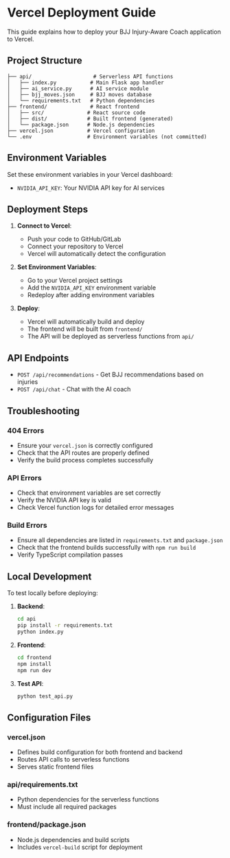 # Vercel Deployment Guide

This guide explains how to deploy your BJJ Injury-Aware Coach application to Vercel.

## Project Structure

```
├── api/                    # Serverless API functions
│   ├── index.py           # Main Flask app handler
│   ├── ai_service.py      # AI service module
│   ├── bjj_moves.json     # BJJ moves database
│   └── requirements.txt   # Python dependencies
├── frontend/              # React frontend
│   ├── src/              # React source code
│   ├── dist/             # Built frontend (generated)
│   └── package.json      # Node.js dependencies
├── vercel.json           # Vercel configuration
└── .env                  # Environment variables (not committed)
```

## Environment Variables

Set these environment variables in your Vercel dashboard:

- `NVIDIA_API_KEY`: Your NVIDIA API key for AI services

## Deployment Steps

1. **Connect to Vercel**:
   - Push your code to GitHub/GitLab
   - Connect your repository to Vercel
   - Vercel will automatically detect the configuration

2. **Set Environment Variables**:
   - Go to your Vercel project settings
   - Add the `NVIDIA_API_KEY` environment variable
   - Redeploy after adding environment variables

3. **Deploy**:
   - Vercel will automatically build and deploy
   - The frontend will be built from `frontend/`
   - The API will be deployed as serverless functions from `api/`

## API Endpoints

- `POST /api/recommendations` - Get BJJ recommendations based on injuries
- `POST /api/chat` - Chat with the AI coach

## Troubleshooting

### 404 Errors
- Ensure your `vercel.json` is correctly configured
- Check that the API routes are properly defined
- Verify the build process completes successfully

### API Errors
- Check that environment variables are set correctly
- Verify the NVIDIA API key is valid
- Check Vercel function logs for detailed error messages

### Build Errors
- Ensure all dependencies are listed in `requirements.txt` and `package.json`
- Check that the frontend builds successfully with `npm run build`
- Verify TypeScript compilation passes

## Local Development

To test locally before deploying:

1. **Backend**:
   ```bash
   cd api
   pip install -r requirements.txt
   python index.py
   ```

2. **Frontend**:
   ```bash
   cd frontend
   npm install
   npm run dev
   ```

3. **Test API**:
   ```bash
   python test_api.py
   ```

## Configuration Files

### vercel.json
- Defines build configuration for both frontend and backend
- Routes API calls to serverless functions
- Serves static frontend files

### api/requirements.txt
- Python dependencies for the serverless functions
- Must include all required packages

### frontend/package.json
- Node.js dependencies and build scripts
- Includes `vercel-build` script for deployment
